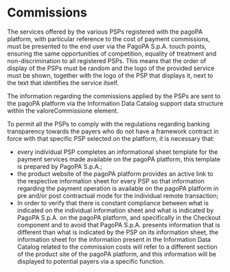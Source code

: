 # Commissions

The services offered by the various PSPs registered with the pagoPA platform, with particular reference to the cost of payment commissions, must be presented to the end user via the PagoPA S.p.A. touch points, ensuring the same opportunities of competition, equality of treatment and non-discrimination to all registered PSPs. This means that the order of display of the PSPs must be random and the logo of the provided service must be shown, together with the logo of the PSP that displays it, next to the text that identifies the service itself.

The information regarding the commissions applied by the PSPs are sent to the pagoPA platform via the Information Data Catalog support data structure within the valoreCommissione element.

To permit all the PSPs to comply with the regulations regarding banking transparency towards the payers who do not have a framework contract in force with that specific PSP selected on the platform, it is necessary that:

* every individual PSP completes an informational sheet template for the payment services made available on the pagoPA platform, this template is prepared by PagoPA S.p.A.;
* the product website of the pagoPA platform provides an active link to the respective information sheet for every PSP so that information regarding the payment operation is available on the pagoPA platform in pre and/or post contractual mode for the individual remote transaction;
* In order to verify that there is constant compliance between what is indicated on the individual information sheet and what is indicated by PagoPA S.p.A. on the pagoPA platform, and specifically in the Checkout component and to avoid that PagoPA S.p.A. presents information that is different than what is indicated by the PSP on its information sheet, the information sheet for the information present in the Information Data Catalog related to the commission costs will refer to a different section of the product site of the pagoPA platform, and this information will be displayed to potential payers via a specific function.
